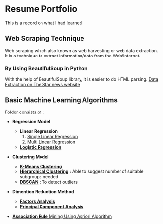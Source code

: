 # Resume Portfolio
This is a record on what I had learned

## Web Scraping Technique

Web scraping which also known as web harvesting or web data extraction. It is a technique to extract information/data from the Web/Internet.


### By Using BeautifulSoup in Python

With the help of BeautifulSoup library, it is easier to do HTML parsing. [Data Extraction on The Star news website](https://colab.research.google.com/github/yuki1412/self_learning/blob/master/Web_Scraping_using_BeautifulSoup.ipynb)

## Basic Machine Learning Algorithms

[Folder consists of](https://github.com/yuki1412/self_learning/tree/master/Basic%20Machine%20Learning%20Algorithms) :
* **Regression Model**
  * **Linear Regression**
    1. [Single Linear Regression](https://github.com/yuki1412/resume_portfolio/blob/master/Basic%20Machine%20Learning%20Algorithms/Linear_Regression(%20Single%20Linear%20Regression).ipynb)
    2. [Multi Linear Regression](https://github.com/yuki1412/resume_portfolio/blob/master/Basic%20Machine%20Learning%20Algorithms/Linear_Regression(Multi%20Linear%20Regression).ipynb)
  * **[Logistic Regression](https://github.com/yuki1412/resume_portfolio/blob/master/Basic%20Machine%20Learning%20Algorithms/Logistic_Regression.ipynb)**
 
* **Clustering Model**
  * **[K-Means Clustering](https://github.com/yuki1412/resume_portfolio/blob/master/Basic%20Machine%20Learning%20Algorithms/K-means_Clustering.ipynb)**
  * **[Hierarchical Clustering](https://github.com/yuki1412/resume_portfolio/blob/master/Basic%20Machine%20Learning%20Algorithms/Hierarchical%20Clustering.ipynb) :** Able to suggest number of suitable subgroups needed
  * **[DBSCAN](https://github.com/yuki1412/resume_portfolio/blob/master/Basic%20Machine%20Learning%20Algorithms/DBSCAN%20for%20outlier%20detection.ipynb) :** To detect outliers
  
* **Dimention Reduction Method** 
  * **[Factors Analysis]()**
  * **[Principal Component Analysis]()**
  
* [**Association Rule** Mining Using Apriori Algorithm]()
